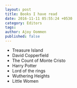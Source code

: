 ```yaml
---
layout: post
title: Books I have read
date: 2016-11-11 05:55:24 +0530
category: Editors
tags: 
author: Ajoy Oommen
published: false
---
```

* Treasure Island
* David Copperfield
* The Count of Monte Cristo
* Harry Potter
* Lord of the rings
* Wuthering Heights
* Little Women